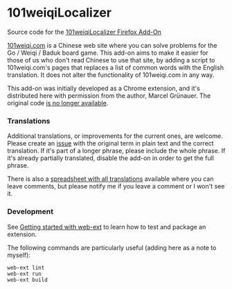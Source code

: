 101weiqiLocalizer
=================

Source code for the [101weiqiLocalizer Firefox Add-On](https://addons.mozilla.org/en-CA/firefox/addon/101weiqilocalizer/)

[101weiqi.com](https://www.101weiqi.com/) is a Chinese web site where you can solve problems for the Go / Weiqi / Baduk board game. This add-on aims to make it easier for those of us who don't read Chinese to use that site, by adding a script to 101weiqi.com's pages that replaces a list of common words with the English translation. It does not alter the functionality of 101weiqi.com in any way.

This add-on was initially developed as a Chrome extension, and it's distributed here with permission from the author, Marcel Grünauer. The original code [is no longer available](https://github.com/MarcelGruenauer/101weiqiLocalizer).

### Translations

Additional translations, or improvements for the current ones, are welcome. Please create an [issue](https://github.com/bani/101weiqiLocalizer/issues) with the original term in plain text and the correct translation. If it's part of a longer phrase, please include the whole phrase. If it's already partially translated, disable the add-on in order to get the full phrase.

There is also a [spreadsheet with all translations](https://docs.google.com/spreadsheets/d/1VGGhi-gUZ8tYWNyDaZnRfguxABbh1GESVkJT2pE-PP0/edit?usp=sharing) available where you can leave comments, but please notify me if you leave a comment or I won't see it.

### Development

See [Getting started with web-ext](https://extensionworkshop.com/documentation/develop/getting-started-with-web-ext/) to learn how to test and package an extension.

The following commands are particularly useful (adding here as a note to myself):
```
web-ext lint
web-ext run
web-ext build
```
